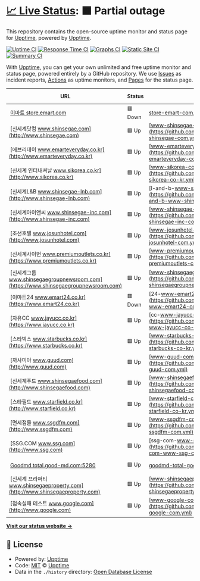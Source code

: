 # [📈 Live Status](https://demo.upptime.js.org): <!--live status--> **🟧 Partial outage**

This repository contains the open-source uptime monitor and status page for [Upptime](https://upptime.js.org), powered by [Upptime](https://github.com/upptime/upptime).

[![Uptime CI](https://github.com/lksjames/monitoring/workflows/Uptime%20CI/badge.svg)](https://github.com/lksjames/monitoring/actions?query=workflow%3A%22Uptime+CI%22)
[![Response Time CI](https://github.com/lksjames/monitoring/workflows/Response%20Time%20CI/badge.svg)](https://github.com/lksjames/monitoring/actions?query=workflow%3A%22Response+Time+CI%22)
[![Graphs CI](https://github.com/lksjames/monitoring/workflows/Graphs%20CI/badge.svg)](https://github.com/lksjames/monitoring/actions?query=workflow%3A%22Graphs+CI%22)
[![Static Site CI](https://github.com/lksjames/monitoring/workflows/Static%20Site%20CI/badge.svg)](https://github.com/lksjames/monitoring/actions?query=workflow%3A%22Static+Site+CI%22)
[![Summary CI](https://github.com/lksjames/monitoring/workflows/Summary%20CI/badge.svg)](https://github.com/lksjames/monitoring/actions?query=workflow%3A%22Summary+CI%22)

With [Upptime](https://upptime.js.org), you can get your own unlimited and free uptime monitor and status page, powered entirely by a GitHub repository. We use [Issues](https://github.com/upptime/upptime/issues) as incident reports, [Actions](https://github.com/lksjames/monitoring/actions) as uptime monitors, and [Pages](https://demo.upptime.js.org) for the status page.

<!--start: status pages-->
<!-- This summary is generated by Upptime (https://github.com/upptime/upptime) -->
<!-- Do not edit this manually, your changes will be overwritten -->
<!-- prettier-ignore -->
| URL | Status | History | Response Time | Uptime |
| --- | ------ | ------- | ------------- | ------ |
| <img alt="" src="https://icons.duckduckgo.com/ip3/store.emart.com.ico" height="13"> [이마트 store.emart.com](https://store.emart.com) | 🟥 Down | [store-emart-com.yml](https://github.com/lksjames/monitoring/commits/HEAD/history/store-emart-com.yml) | <details><summary><img alt="Response time graph" src="./graphs/store-emart-com/response-time-week.png" height="20"> 1625ms</summary><br><a href="https://lksjames.github.io/monitoring/history/store-emart-com"><img alt="Response time 1071" src="https://img.shields.io/endpoint?url=https%3A%2F%2Fraw.githubusercontent.com%2Flksjames%2Fmonitoring%2FHEAD%2Fapi%2Fstore-emart-com%2Fresponse-time.json"></a><br><a href="https://lksjames.github.io/monitoring/history/store-emart-com"><img alt="24-hour response time 840" src="https://img.shields.io/endpoint?url=https%3A%2F%2Fraw.githubusercontent.com%2Flksjames%2Fmonitoring%2FHEAD%2Fapi%2Fstore-emart-com%2Fresponse-time-day.json"></a><br><a href="https://lksjames.github.io/monitoring/history/store-emart-com"><img alt="7-day response time 1625" src="https://img.shields.io/endpoint?url=https%3A%2F%2Fraw.githubusercontent.com%2Flksjames%2Fmonitoring%2FHEAD%2Fapi%2Fstore-emart-com%2Fresponse-time-week.json"></a><br><a href="https://lksjames.github.io/monitoring/history/store-emart-com"><img alt="30-day response time 1047" src="https://img.shields.io/endpoint?url=https%3A%2F%2Fraw.githubusercontent.com%2Flksjames%2Fmonitoring%2FHEAD%2Fapi%2Fstore-emart-com%2Fresponse-time-month.json"></a><br><a href="https://lksjames.github.io/monitoring/history/store-emart-com"><img alt="1-year response time 1071" src="https://img.shields.io/endpoint?url=https%3A%2F%2Fraw.githubusercontent.com%2Flksjames%2Fmonitoring%2FHEAD%2Fapi%2Fstore-emart-com%2Fresponse-time-year.json"></a></details> | <details><summary><a href="https://lksjames.github.io/monitoring/history/store-emart-com">99.65%</a></summary><a href="https://lksjames.github.io/monitoring/history/store-emart-com"><img alt="All-time uptime 99.53%" src="https://img.shields.io/endpoint?url=https%3A%2F%2Fraw.githubusercontent.com%2Flksjames%2Fmonitoring%2FHEAD%2Fapi%2Fstore-emart-com%2Fuptime.json"></a><br><a href="https://lksjames.github.io/monitoring/history/store-emart-com"><img alt="24-hour uptime 98.62%" src="https://img.shields.io/endpoint?url=https%3A%2F%2Fraw.githubusercontent.com%2Flksjames%2Fmonitoring%2FHEAD%2Fapi%2Fstore-emart-com%2Fuptime-day.json"></a><br><a href="https://lksjames.github.io/monitoring/history/store-emart-com"><img alt="7-day uptime 99.65%" src="https://img.shields.io/endpoint?url=https%3A%2F%2Fraw.githubusercontent.com%2Flksjames%2Fmonitoring%2FHEAD%2Fapi%2Fstore-emart-com%2Fuptime-week.json"></a><br><a href="https://lksjames.github.io/monitoring/history/store-emart-com"><img alt="30-day uptime 98.72%" src="https://img.shields.io/endpoint?url=https%3A%2F%2Fraw.githubusercontent.com%2Flksjames%2Fmonitoring%2FHEAD%2Fapi%2Fstore-emart-com%2Fuptime-month.json"></a><br><a href="https://lksjames.github.io/monitoring/history/store-emart-com"><img alt="1-year uptime 99.53%" src="https://img.shields.io/endpoint?url=https%3A%2F%2Fraw.githubusercontent.com%2Flksjames%2Fmonitoring%2FHEAD%2Fapi%2Fstore-emart-com%2Fuptime-year.json"></a></details>
| <img alt="" src="https://icons.duckduckgo.com/ip3/www.shinsegae.com.ico" height="13"> [신세계닷컴 www.shinsegae.com](http://www.shinsegae.com) | 🟩 Up | [www-shinsegae-com.yml](https://github.com/lksjames/monitoring/commits/HEAD/history/www-shinsegae-com.yml) | <details><summary><img alt="Response time graph" src="./graphs/www-shinsegae-com/response-time-week.png" height="20"> 1432ms</summary><br><a href="https://lksjames.github.io/monitoring/history/www-shinsegae-com"><img alt="Response time 1268" src="https://img.shields.io/endpoint?url=https%3A%2F%2Fraw.githubusercontent.com%2Flksjames%2Fmonitoring%2FHEAD%2Fapi%2Fwww-shinsegae-com%2Fresponse-time.json"></a><br><a href="https://lksjames.github.io/monitoring/history/www-shinsegae-com"><img alt="24-hour response time 1760" src="https://img.shields.io/endpoint?url=https%3A%2F%2Fraw.githubusercontent.com%2Flksjames%2Fmonitoring%2FHEAD%2Fapi%2Fwww-shinsegae-com%2Fresponse-time-day.json"></a><br><a href="https://lksjames.github.io/monitoring/history/www-shinsegae-com"><img alt="7-day response time 1432" src="https://img.shields.io/endpoint?url=https%3A%2F%2Fraw.githubusercontent.com%2Flksjames%2Fmonitoring%2FHEAD%2Fapi%2Fwww-shinsegae-com%2Fresponse-time-week.json"></a><br><a href="https://lksjames.github.io/monitoring/history/www-shinsegae-com"><img alt="30-day response time 1303" src="https://img.shields.io/endpoint?url=https%3A%2F%2Fraw.githubusercontent.com%2Flksjames%2Fmonitoring%2FHEAD%2Fapi%2Fwww-shinsegae-com%2Fresponse-time-month.json"></a><br><a href="https://lksjames.github.io/monitoring/history/www-shinsegae-com"><img alt="1-year response time 1268" src="https://img.shields.io/endpoint?url=https%3A%2F%2Fraw.githubusercontent.com%2Flksjames%2Fmonitoring%2FHEAD%2Fapi%2Fwww-shinsegae-com%2Fresponse-time-year.json"></a></details> | <details><summary><a href="https://lksjames.github.io/monitoring/history/www-shinsegae-com">100.00%</a></summary><a href="https://lksjames.github.io/monitoring/history/www-shinsegae-com"><img alt="All-time uptime 99.99%" src="https://img.shields.io/endpoint?url=https%3A%2F%2Fraw.githubusercontent.com%2Flksjames%2Fmonitoring%2FHEAD%2Fapi%2Fwww-shinsegae-com%2Fuptime.json"></a><br><a href="https://lksjames.github.io/monitoring/history/www-shinsegae-com"><img alt="24-hour uptime 100.00%" src="https://img.shields.io/endpoint?url=https%3A%2F%2Fraw.githubusercontent.com%2Flksjames%2Fmonitoring%2FHEAD%2Fapi%2Fwww-shinsegae-com%2Fuptime-day.json"></a><br><a href="https://lksjames.github.io/monitoring/history/www-shinsegae-com"><img alt="7-day uptime 100.00%" src="https://img.shields.io/endpoint?url=https%3A%2F%2Fraw.githubusercontent.com%2Flksjames%2Fmonitoring%2FHEAD%2Fapi%2Fwww-shinsegae-com%2Fuptime-week.json"></a><br><a href="https://lksjames.github.io/monitoring/history/www-shinsegae-com"><img alt="30-day uptime 99.94%" src="https://img.shields.io/endpoint?url=https%3A%2F%2Fraw.githubusercontent.com%2Flksjames%2Fmonitoring%2FHEAD%2Fapi%2Fwww-shinsegae-com%2Fuptime-month.json"></a><br><a href="https://lksjames.github.io/monitoring/history/www-shinsegae-com"><img alt="1-year uptime 99.99%" src="https://img.shields.io/endpoint?url=https%3A%2F%2Fraw.githubusercontent.com%2Flksjames%2Fmonitoring%2FHEAD%2Fapi%2Fwww-shinsegae-com%2Fuptime-year.json"></a></details>
| <img alt="" src="https://icons.duckduckgo.com/ip3/www.emarteveryday.co.kr.ico" height="13"> [에브리데이 www.emarteveryday.co.kr](http://www.emarteveryday.co.kr) | 🟩 Up | [www-emarteveryday-co-kr.yml](https://github.com/lksjames/monitoring/commits/HEAD/history/www-emarteveryday-co-kr.yml) | <details><summary><img alt="Response time graph" src="./graphs/www-emarteveryday-co-kr/response-time-week.png" height="20"> 1347ms</summary><br><a href="https://lksjames.github.io/monitoring/history/www-emarteveryday-co-kr"><img alt="Response time 1421" src="https://img.shields.io/endpoint?url=https%3A%2F%2Fraw.githubusercontent.com%2Flksjames%2Fmonitoring%2FHEAD%2Fapi%2Fwww-emarteveryday-co-kr%2Fresponse-time.json"></a><br><a href="https://lksjames.github.io/monitoring/history/www-emarteveryday-co-kr"><img alt="24-hour response time 1508" src="https://img.shields.io/endpoint?url=https%3A%2F%2Fraw.githubusercontent.com%2Flksjames%2Fmonitoring%2FHEAD%2Fapi%2Fwww-emarteveryday-co-kr%2Fresponse-time-day.json"></a><br><a href="https://lksjames.github.io/monitoring/history/www-emarteveryday-co-kr"><img alt="7-day response time 1347" src="https://img.shields.io/endpoint?url=https%3A%2F%2Fraw.githubusercontent.com%2Flksjames%2Fmonitoring%2FHEAD%2Fapi%2Fwww-emarteveryday-co-kr%2Fresponse-time-week.json"></a><br><a href="https://lksjames.github.io/monitoring/history/www-emarteveryday-co-kr"><img alt="30-day response time 1274" src="https://img.shields.io/endpoint?url=https%3A%2F%2Fraw.githubusercontent.com%2Flksjames%2Fmonitoring%2FHEAD%2Fapi%2Fwww-emarteveryday-co-kr%2Fresponse-time-month.json"></a><br><a href="https://lksjames.github.io/monitoring/history/www-emarteveryday-co-kr"><img alt="1-year response time 1421" src="https://img.shields.io/endpoint?url=https%3A%2F%2Fraw.githubusercontent.com%2Flksjames%2Fmonitoring%2FHEAD%2Fapi%2Fwww-emarteveryday-co-kr%2Fresponse-time-year.json"></a></details> | <details><summary><a href="https://lksjames.github.io/monitoring/history/www-emarteveryday-co-kr">100.00%</a></summary><a href="https://lksjames.github.io/monitoring/history/www-emarteveryday-co-kr"><img alt="All-time uptime 99.99%" src="https://img.shields.io/endpoint?url=https%3A%2F%2Fraw.githubusercontent.com%2Flksjames%2Fmonitoring%2FHEAD%2Fapi%2Fwww-emarteveryday-co-kr%2Fuptime.json"></a><br><a href="https://lksjames.github.io/monitoring/history/www-emarteveryday-co-kr"><img alt="24-hour uptime 100.00%" src="https://img.shields.io/endpoint?url=https%3A%2F%2Fraw.githubusercontent.com%2Flksjames%2Fmonitoring%2FHEAD%2Fapi%2Fwww-emarteveryday-co-kr%2Fuptime-day.json"></a><br><a href="https://lksjames.github.io/monitoring/history/www-emarteveryday-co-kr"><img alt="7-day uptime 100.00%" src="https://img.shields.io/endpoint?url=https%3A%2F%2Fraw.githubusercontent.com%2Flksjames%2Fmonitoring%2FHEAD%2Fapi%2Fwww-emarteveryday-co-kr%2Fuptime-week.json"></a><br><a href="https://lksjames.github.io/monitoring/history/www-emarteveryday-co-kr"><img alt="30-day uptime 99.94%" src="https://img.shields.io/endpoint?url=https%3A%2F%2Fraw.githubusercontent.com%2Flksjames%2Fmonitoring%2FHEAD%2Fapi%2Fwww-emarteveryday-co-kr%2Fuptime-month.json"></a><br><a href="https://lksjames.github.io/monitoring/history/www-emarteveryday-co-kr"><img alt="1-year uptime 99.99%" src="https://img.shields.io/endpoint?url=https%3A%2F%2Fraw.githubusercontent.com%2Flksjames%2Fmonitoring%2FHEAD%2Fapi%2Fwww-emarteveryday-co-kr%2Fuptime-year.json"></a></details>
| <img alt="" src="https://icons.duckduckgo.com/ip3/www.sikorea.co.kr.ico" height="13"> [신세계 인터내셔날 www.sikorea.co.kr](http://www.sikorea.co.kr) | 🟩 Up | [www-sikorea-co-kr.yml](https://github.com/lksjames/monitoring/commits/HEAD/history/www-sikorea-co-kr.yml) | <details><summary><img alt="Response time graph" src="./graphs/www-sikorea-co-kr/response-time-week.png" height="20"> 1267ms</summary><br><a href="https://lksjames.github.io/monitoring/history/www-sikorea-co-kr"><img alt="Response time 1175" src="https://img.shields.io/endpoint?url=https%3A%2F%2Fraw.githubusercontent.com%2Flksjames%2Fmonitoring%2FHEAD%2Fapi%2Fwww-sikorea-co-kr%2Fresponse-time.json"></a><br><a href="https://lksjames.github.io/monitoring/history/www-sikorea-co-kr"><img alt="24-hour response time 1437" src="https://img.shields.io/endpoint?url=https%3A%2F%2Fraw.githubusercontent.com%2Flksjames%2Fmonitoring%2FHEAD%2Fapi%2Fwww-sikorea-co-kr%2Fresponse-time-day.json"></a><br><a href="https://lksjames.github.io/monitoring/history/www-sikorea-co-kr"><img alt="7-day response time 1267" src="https://img.shields.io/endpoint?url=https%3A%2F%2Fraw.githubusercontent.com%2Flksjames%2Fmonitoring%2FHEAD%2Fapi%2Fwww-sikorea-co-kr%2Fresponse-time-week.json"></a><br><a href="https://lksjames.github.io/monitoring/history/www-sikorea-co-kr"><img alt="30-day response time 1201" src="https://img.shields.io/endpoint?url=https%3A%2F%2Fraw.githubusercontent.com%2Flksjames%2Fmonitoring%2FHEAD%2Fapi%2Fwww-sikorea-co-kr%2Fresponse-time-month.json"></a><br><a href="https://lksjames.github.io/monitoring/history/www-sikorea-co-kr"><img alt="1-year response time 1175" src="https://img.shields.io/endpoint?url=https%3A%2F%2Fraw.githubusercontent.com%2Flksjames%2Fmonitoring%2FHEAD%2Fapi%2Fwww-sikorea-co-kr%2Fresponse-time-year.json"></a></details> | <details><summary><a href="https://lksjames.github.io/monitoring/history/www-sikorea-co-kr">100.00%</a></summary><a href="https://lksjames.github.io/monitoring/history/www-sikorea-co-kr"><img alt="All-time uptime 100.00%" src="https://img.shields.io/endpoint?url=https%3A%2F%2Fraw.githubusercontent.com%2Flksjames%2Fmonitoring%2FHEAD%2Fapi%2Fwww-sikorea-co-kr%2Fuptime.json"></a><br><a href="https://lksjames.github.io/monitoring/history/www-sikorea-co-kr"><img alt="24-hour uptime 100.00%" src="https://img.shields.io/endpoint?url=https%3A%2F%2Fraw.githubusercontent.com%2Flksjames%2Fmonitoring%2FHEAD%2Fapi%2Fwww-sikorea-co-kr%2Fuptime-day.json"></a><br><a href="https://lksjames.github.io/monitoring/history/www-sikorea-co-kr"><img alt="7-day uptime 100.00%" src="https://img.shields.io/endpoint?url=https%3A%2F%2Fraw.githubusercontent.com%2Flksjames%2Fmonitoring%2FHEAD%2Fapi%2Fwww-sikorea-co-kr%2Fuptime-week.json"></a><br><a href="https://lksjames.github.io/monitoring/history/www-sikorea-co-kr"><img alt="30-day uptime 99.94%" src="https://img.shields.io/endpoint?url=https%3A%2F%2Fraw.githubusercontent.com%2Flksjames%2Fmonitoring%2FHEAD%2Fapi%2Fwww-sikorea-co-kr%2Fuptime-month.json"></a><br><a href="https://lksjames.github.io/monitoring/history/www-sikorea-co-kr"><img alt="1-year uptime 100.00%" src="https://img.shields.io/endpoint?url=https%3A%2F%2Fraw.githubusercontent.com%2Flksjames%2Fmonitoring%2FHEAD%2Fapi%2Fwww-sikorea-co-kr%2Fuptime-year.json"></a></details>
| <img alt="" src="https://icons.duckduckgo.com/ip3/www.shinsegae-lnb.com.ico" height="13"> [신세계L&B www.shinsegae-lnb.com](http://www.shinsegae-lnb.com) | 🟩 Up | [l-and-b-www-shinsegae-lnb-com.yml](https://github.com/lksjames/monitoring/commits/HEAD/history/l-and-b-www-shinsegae-lnb-com.yml) | <details><summary><img alt="Response time graph" src="./graphs/l-and-b-www-shinsegae-lnb-com/response-time-week.png" height="20"> 1360ms</summary><br><a href="https://lksjames.github.io/monitoring/history/l-and-b-www-shinsegae-lnb-com"><img alt="Response time 1357" src="https://img.shields.io/endpoint?url=https%3A%2F%2Fraw.githubusercontent.com%2Flksjames%2Fmonitoring%2FHEAD%2Fapi%2Fl-and-b-www-shinsegae-lnb-com%2Fresponse-time.json"></a><br><a href="https://lksjames.github.io/monitoring/history/l-and-b-www-shinsegae-lnb-com"><img alt="24-hour response time 1384" src="https://img.shields.io/endpoint?url=https%3A%2F%2Fraw.githubusercontent.com%2Flksjames%2Fmonitoring%2FHEAD%2Fapi%2Fl-and-b-www-shinsegae-lnb-com%2Fresponse-time-day.json"></a><br><a href="https://lksjames.github.io/monitoring/history/l-and-b-www-shinsegae-lnb-com"><img alt="7-day response time 1360" src="https://img.shields.io/endpoint?url=https%3A%2F%2Fraw.githubusercontent.com%2Flksjames%2Fmonitoring%2FHEAD%2Fapi%2Fl-and-b-www-shinsegae-lnb-com%2Fresponse-time-week.json"></a><br><a href="https://lksjames.github.io/monitoring/history/l-and-b-www-shinsegae-lnb-com"><img alt="30-day response time 1390" src="https://img.shields.io/endpoint?url=https%3A%2F%2Fraw.githubusercontent.com%2Flksjames%2Fmonitoring%2FHEAD%2Fapi%2Fl-and-b-www-shinsegae-lnb-com%2Fresponse-time-month.json"></a><br><a href="https://lksjames.github.io/monitoring/history/l-and-b-www-shinsegae-lnb-com"><img alt="1-year response time 1357" src="https://img.shields.io/endpoint?url=https%3A%2F%2Fraw.githubusercontent.com%2Flksjames%2Fmonitoring%2FHEAD%2Fapi%2Fl-and-b-www-shinsegae-lnb-com%2Fresponse-time-year.json"></a></details> | <details><summary><a href="https://lksjames.github.io/monitoring/history/l-and-b-www-shinsegae-lnb-com">100.00%</a></summary><a href="https://lksjames.github.io/monitoring/history/l-and-b-www-shinsegae-lnb-com"><img alt="All-time uptime 99.83%" src="https://img.shields.io/endpoint?url=https%3A%2F%2Fraw.githubusercontent.com%2Flksjames%2Fmonitoring%2FHEAD%2Fapi%2Fl-and-b-www-shinsegae-lnb-com%2Fuptime.json"></a><br><a href="https://lksjames.github.io/monitoring/history/l-and-b-www-shinsegae-lnb-com"><img alt="24-hour uptime 100.00%" src="https://img.shields.io/endpoint?url=https%3A%2F%2Fraw.githubusercontent.com%2Flksjames%2Fmonitoring%2FHEAD%2Fapi%2Fl-and-b-www-shinsegae-lnb-com%2Fuptime-day.json"></a><br><a href="https://lksjames.github.io/monitoring/history/l-and-b-www-shinsegae-lnb-com"><img alt="7-day uptime 100.00%" src="https://img.shields.io/endpoint?url=https%3A%2F%2Fraw.githubusercontent.com%2Flksjames%2Fmonitoring%2FHEAD%2Fapi%2Fl-and-b-www-shinsegae-lnb-com%2Fuptime-week.json"></a><br><a href="https://lksjames.github.io/monitoring/history/l-and-b-www-shinsegae-lnb-com"><img alt="30-day uptime 99.84%" src="https://img.shields.io/endpoint?url=https%3A%2F%2Fraw.githubusercontent.com%2Flksjames%2Fmonitoring%2FHEAD%2Fapi%2Fl-and-b-www-shinsegae-lnb-com%2Fuptime-month.json"></a><br><a href="https://lksjames.github.io/monitoring/history/l-and-b-www-shinsegae-lnb-com"><img alt="1-year uptime 99.83%" src="https://img.shields.io/endpoint?url=https%3A%2F%2Fraw.githubusercontent.com%2Flksjames%2Fmonitoring%2FHEAD%2Fapi%2Fl-and-b-www-shinsegae-lnb-com%2Fuptime-year.json"></a></details>
| <img alt="" src="https://icons.duckduckgo.com/ip3/www.shinsegae-inc.com.ico" height="13"> [신세계아이앤씨 www.shinsegae-inc.com](http://www.shinsegae-inc.com) | 🟩 Up | [www-shinsegae-inc-com.yml](https://github.com/lksjames/monitoring/commits/HEAD/history/www-shinsegae-inc-com.yml) | <details><summary><img alt="Response time graph" src="./graphs/www-shinsegae-inc-com/response-time-week.png" height="20"> 1568ms</summary><br><a href="https://lksjames.github.io/monitoring/history/www-shinsegae-inc-com"><img alt="Response time 2175" src="https://img.shields.io/endpoint?url=https%3A%2F%2Fraw.githubusercontent.com%2Flksjames%2Fmonitoring%2FHEAD%2Fapi%2Fwww-shinsegae-inc-com%2Fresponse-time.json"></a><br><a href="https://lksjames.github.io/monitoring/history/www-shinsegae-inc-com"><img alt="24-hour response time 1568" src="https://img.shields.io/endpoint?url=https%3A%2F%2Fraw.githubusercontent.com%2Flksjames%2Fmonitoring%2FHEAD%2Fapi%2Fwww-shinsegae-inc-com%2Fresponse-time-day.json"></a><br><a href="https://lksjames.github.io/monitoring/history/www-shinsegae-inc-com"><img alt="7-day response time 1568" src="https://img.shields.io/endpoint?url=https%3A%2F%2Fraw.githubusercontent.com%2Flksjames%2Fmonitoring%2FHEAD%2Fapi%2Fwww-shinsegae-inc-com%2Fresponse-time-week.json"></a><br><a href="https://lksjames.github.io/monitoring/history/www-shinsegae-inc-com"><img alt="30-day response time 1448" src="https://img.shields.io/endpoint?url=https%3A%2F%2Fraw.githubusercontent.com%2Flksjames%2Fmonitoring%2FHEAD%2Fapi%2Fwww-shinsegae-inc-com%2Fresponse-time-month.json"></a><br><a href="https://lksjames.github.io/monitoring/history/www-shinsegae-inc-com"><img alt="1-year response time 2175" src="https://img.shields.io/endpoint?url=https%3A%2F%2Fraw.githubusercontent.com%2Flksjames%2Fmonitoring%2FHEAD%2Fapi%2Fwww-shinsegae-inc-com%2Fresponse-time-year.json"></a></details> | <details><summary><a href="https://lksjames.github.io/monitoring/history/www-shinsegae-inc-com">100.00%</a></summary><a href="https://lksjames.github.io/monitoring/history/www-shinsegae-inc-com"><img alt="All-time uptime 99.97%" src="https://img.shields.io/endpoint?url=https%3A%2F%2Fraw.githubusercontent.com%2Flksjames%2Fmonitoring%2FHEAD%2Fapi%2Fwww-shinsegae-inc-com%2Fuptime.json"></a><br><a href="https://lksjames.github.io/monitoring/history/www-shinsegae-inc-com"><img alt="24-hour uptime 100.00%" src="https://img.shields.io/endpoint?url=https%3A%2F%2Fraw.githubusercontent.com%2Flksjames%2Fmonitoring%2FHEAD%2Fapi%2Fwww-shinsegae-inc-com%2Fuptime-day.json"></a><br><a href="https://lksjames.github.io/monitoring/history/www-shinsegae-inc-com"><img alt="7-day uptime 100.00%" src="https://img.shields.io/endpoint?url=https%3A%2F%2Fraw.githubusercontent.com%2Flksjames%2Fmonitoring%2FHEAD%2Fapi%2Fwww-shinsegae-inc-com%2Fuptime-week.json"></a><br><a href="https://lksjames.github.io/monitoring/history/www-shinsegae-inc-com"><img alt="30-day uptime 99.95%" src="https://img.shields.io/endpoint?url=https%3A%2F%2Fraw.githubusercontent.com%2Flksjames%2Fmonitoring%2FHEAD%2Fapi%2Fwww-shinsegae-inc-com%2Fuptime-month.json"></a><br><a href="https://lksjames.github.io/monitoring/history/www-shinsegae-inc-com"><img alt="1-year uptime 99.97%" src="https://img.shields.io/endpoint?url=https%3A%2F%2Fraw.githubusercontent.com%2Flksjames%2Fmonitoring%2FHEAD%2Fapi%2Fwww-shinsegae-inc-com%2Fuptime-year.json"></a></details>
| <img alt="" src="https://icons.duckduckgo.com/ip3/www.josunhotel.com.ico" height="13"> [조선호텔 www.josunhotel.com](http://www.josunhotel.com) | 🟩 Up | [www-josunhotel-com.yml](https://github.com/lksjames/monitoring/commits/HEAD/history/www-josunhotel-com.yml) | <details><summary><img alt="Response time graph" src="./graphs/www-josunhotel-com/response-time-week.png" height="20"> 3502ms</summary><br><a href="https://lksjames.github.io/monitoring/history/www-josunhotel-com"><img alt="Response time 3604" src="https://img.shields.io/endpoint?url=https%3A%2F%2Fraw.githubusercontent.com%2Flksjames%2Fmonitoring%2FHEAD%2Fapi%2Fwww-josunhotel-com%2Fresponse-time.json"></a><br><a href="https://lksjames.github.io/monitoring/history/www-josunhotel-com"><img alt="24-hour response time 4096" src="https://img.shields.io/endpoint?url=https%3A%2F%2Fraw.githubusercontent.com%2Flksjames%2Fmonitoring%2FHEAD%2Fapi%2Fwww-josunhotel-com%2Fresponse-time-day.json"></a><br><a href="https://lksjames.github.io/monitoring/history/www-josunhotel-com"><img alt="7-day response time 3502" src="https://img.shields.io/endpoint?url=https%3A%2F%2Fraw.githubusercontent.com%2Flksjames%2Fmonitoring%2FHEAD%2Fapi%2Fwww-josunhotel-com%2Fresponse-time-week.json"></a><br><a href="https://lksjames.github.io/monitoring/history/www-josunhotel-com"><img alt="30-day response time 3414" src="https://img.shields.io/endpoint?url=https%3A%2F%2Fraw.githubusercontent.com%2Flksjames%2Fmonitoring%2FHEAD%2Fapi%2Fwww-josunhotel-com%2Fresponse-time-month.json"></a><br><a href="https://lksjames.github.io/monitoring/history/www-josunhotel-com"><img alt="1-year response time 3604" src="https://img.shields.io/endpoint?url=https%3A%2F%2Fraw.githubusercontent.com%2Flksjames%2Fmonitoring%2FHEAD%2Fapi%2Fwww-josunhotel-com%2Fresponse-time-year.json"></a></details> | <details><summary><a href="https://lksjames.github.io/monitoring/history/www-josunhotel-com">100.00%</a></summary><a href="https://lksjames.github.io/monitoring/history/www-josunhotel-com"><img alt="All-time uptime 98.76%" src="https://img.shields.io/endpoint?url=https%3A%2F%2Fraw.githubusercontent.com%2Flksjames%2Fmonitoring%2FHEAD%2Fapi%2Fwww-josunhotel-com%2Fuptime.json"></a><br><a href="https://lksjames.github.io/monitoring/history/www-josunhotel-com"><img alt="24-hour uptime 100.00%" src="https://img.shields.io/endpoint?url=https%3A%2F%2Fraw.githubusercontent.com%2Flksjames%2Fmonitoring%2FHEAD%2Fapi%2Fwww-josunhotel-com%2Fuptime-day.json"></a><br><a href="https://lksjames.github.io/monitoring/history/www-josunhotel-com"><img alt="7-day uptime 100.00%" src="https://img.shields.io/endpoint?url=https%3A%2F%2Fraw.githubusercontent.com%2Flksjames%2Fmonitoring%2FHEAD%2Fapi%2Fwww-josunhotel-com%2Fuptime-week.json"></a><br><a href="https://lksjames.github.io/monitoring/history/www-josunhotel-com"><img alt="30-day uptime 99.76%" src="https://img.shields.io/endpoint?url=https%3A%2F%2Fraw.githubusercontent.com%2Flksjames%2Fmonitoring%2FHEAD%2Fapi%2Fwww-josunhotel-com%2Fuptime-month.json"></a><br><a href="https://lksjames.github.io/monitoring/history/www-josunhotel-com"><img alt="1-year uptime 98.76%" src="https://img.shields.io/endpoint?url=https%3A%2F%2Fraw.githubusercontent.com%2Flksjames%2Fmonitoring%2FHEAD%2Fapi%2Fwww-josunhotel-com%2Fuptime-year.json"></a></details>
| <img alt="" src="https://icons.duckduckgo.com/ip3/www.premiumoutlets.co.kr.ico" height="13"> [신세계사이먼 www.premiumoutlets.co.kr](https://www.premiumoutlets.co.kr) | 🟩 Up | [www-premiumoutlets-co-kr.yml](https://github.com/lksjames/monitoring/commits/HEAD/history/www-premiumoutlets-co-kr.yml) | <details><summary><img alt="Response time graph" src="./graphs/www-premiumoutlets-co-kr/response-time-week.png" height="20"> 1233ms</summary><br><a href="https://lksjames.github.io/monitoring/history/www-premiumoutlets-co-kr"><img alt="Response time 1250" src="https://img.shields.io/endpoint?url=https%3A%2F%2Fraw.githubusercontent.com%2Flksjames%2Fmonitoring%2FHEAD%2Fapi%2Fwww-premiumoutlets-co-kr%2Fresponse-time.json"></a><br><a href="https://lksjames.github.io/monitoring/history/www-premiumoutlets-co-kr"><img alt="24-hour response time 1329" src="https://img.shields.io/endpoint?url=https%3A%2F%2Fraw.githubusercontent.com%2Flksjames%2Fmonitoring%2FHEAD%2Fapi%2Fwww-premiumoutlets-co-kr%2Fresponse-time-day.json"></a><br><a href="https://lksjames.github.io/monitoring/history/www-premiumoutlets-co-kr"><img alt="7-day response time 1233" src="https://img.shields.io/endpoint?url=https%3A%2F%2Fraw.githubusercontent.com%2Flksjames%2Fmonitoring%2FHEAD%2Fapi%2Fwww-premiumoutlets-co-kr%2Fresponse-time-week.json"></a><br><a href="https://lksjames.github.io/monitoring/history/www-premiumoutlets-co-kr"><img alt="30-day response time 1131" src="https://img.shields.io/endpoint?url=https%3A%2F%2Fraw.githubusercontent.com%2Flksjames%2Fmonitoring%2FHEAD%2Fapi%2Fwww-premiumoutlets-co-kr%2Fresponse-time-month.json"></a><br><a href="https://lksjames.github.io/monitoring/history/www-premiumoutlets-co-kr"><img alt="1-year response time 1250" src="https://img.shields.io/endpoint?url=https%3A%2F%2Fraw.githubusercontent.com%2Flksjames%2Fmonitoring%2FHEAD%2Fapi%2Fwww-premiumoutlets-co-kr%2Fresponse-time-year.json"></a></details> | <details><summary><a href="https://lksjames.github.io/monitoring/history/www-premiumoutlets-co-kr">100.00%</a></summary><a href="https://lksjames.github.io/monitoring/history/www-premiumoutlets-co-kr"><img alt="All-time uptime 99.93%" src="https://img.shields.io/endpoint?url=https%3A%2F%2Fraw.githubusercontent.com%2Flksjames%2Fmonitoring%2FHEAD%2Fapi%2Fwww-premiumoutlets-co-kr%2Fuptime.json"></a><br><a href="https://lksjames.github.io/monitoring/history/www-premiumoutlets-co-kr"><img alt="24-hour uptime 100.00%" src="https://img.shields.io/endpoint?url=https%3A%2F%2Fraw.githubusercontent.com%2Flksjames%2Fmonitoring%2FHEAD%2Fapi%2Fwww-premiumoutlets-co-kr%2Fuptime-day.json"></a><br><a href="https://lksjames.github.io/monitoring/history/www-premiumoutlets-co-kr"><img alt="7-day uptime 100.00%" src="https://img.shields.io/endpoint?url=https%3A%2F%2Fraw.githubusercontent.com%2Flksjames%2Fmonitoring%2FHEAD%2Fapi%2Fwww-premiumoutlets-co-kr%2Fuptime-week.json"></a><br><a href="https://lksjames.github.io/monitoring/history/www-premiumoutlets-co-kr"><img alt="30-day uptime 99.82%" src="https://img.shields.io/endpoint?url=https%3A%2F%2Fraw.githubusercontent.com%2Flksjames%2Fmonitoring%2FHEAD%2Fapi%2Fwww-premiumoutlets-co-kr%2Fuptime-month.json"></a><br><a href="https://lksjames.github.io/monitoring/history/www-premiumoutlets-co-kr"><img alt="1-year uptime 99.93%" src="https://img.shields.io/endpoint?url=https%3A%2F%2Fraw.githubusercontent.com%2Flksjames%2Fmonitoring%2FHEAD%2Fapi%2Fwww-premiumoutlets-co-kr%2Fuptime-year.json"></a></details>
| <img alt="" src="https://icons.duckduckgo.com/ip3/www.shinsegaegroupnewsroom.com.ico" height="13"> [신세계그룹 www.shinsegaegroupnewsroom.com](https://www.shinsegaegroupnewsroom.com) | 🟩 Up | [www-shinsegaegroupnewsroom-com.yml](https://github.com/lksjames/monitoring/commits/HEAD/history/www-shinsegaegroupnewsroom-com.yml) | <details><summary><img alt="Response time graph" src="./graphs/www-shinsegaegroupnewsroom-com/response-time-week.png" height="20"> 1386ms</summary><br><a href="https://lksjames.github.io/monitoring/history/www-shinsegaegroupnewsroom-com"><img alt="Response time 1310" src="https://img.shields.io/endpoint?url=https%3A%2F%2Fraw.githubusercontent.com%2Flksjames%2Fmonitoring%2FHEAD%2Fapi%2Fwww-shinsegaegroupnewsroom-com%2Fresponse-time.json"></a><br><a href="https://lksjames.github.io/monitoring/history/www-shinsegaegroupnewsroom-com"><img alt="24-hour response time 1617" src="https://img.shields.io/endpoint?url=https%3A%2F%2Fraw.githubusercontent.com%2Flksjames%2Fmonitoring%2FHEAD%2Fapi%2Fwww-shinsegaegroupnewsroom-com%2Fresponse-time-day.json"></a><br><a href="https://lksjames.github.io/monitoring/history/www-shinsegaegroupnewsroom-com"><img alt="7-day response time 1386" src="https://img.shields.io/endpoint?url=https%3A%2F%2Fraw.githubusercontent.com%2Flksjames%2Fmonitoring%2FHEAD%2Fapi%2Fwww-shinsegaegroupnewsroom-com%2Fresponse-time-week.json"></a><br><a href="https://lksjames.github.io/monitoring/history/www-shinsegaegroupnewsroom-com"><img alt="30-day response time 1283" src="https://img.shields.io/endpoint?url=https%3A%2F%2Fraw.githubusercontent.com%2Flksjames%2Fmonitoring%2FHEAD%2Fapi%2Fwww-shinsegaegroupnewsroom-com%2Fresponse-time-month.json"></a><br><a href="https://lksjames.github.io/monitoring/history/www-shinsegaegroupnewsroom-com"><img alt="1-year response time 1310" src="https://img.shields.io/endpoint?url=https%3A%2F%2Fraw.githubusercontent.com%2Flksjames%2Fmonitoring%2FHEAD%2Fapi%2Fwww-shinsegaegroupnewsroom-com%2Fresponse-time-year.json"></a></details> | <details><summary><a href="https://lksjames.github.io/monitoring/history/www-shinsegaegroupnewsroom-com">100.00%</a></summary><a href="https://lksjames.github.io/monitoring/history/www-shinsegaegroupnewsroom-com"><img alt="All-time uptime 99.91%" src="https://img.shields.io/endpoint?url=https%3A%2F%2Fraw.githubusercontent.com%2Flksjames%2Fmonitoring%2FHEAD%2Fapi%2Fwww-shinsegaegroupnewsroom-com%2Fuptime.json"></a><br><a href="https://lksjames.github.io/monitoring/history/www-shinsegaegroupnewsroom-com"><img alt="24-hour uptime 100.00%" src="https://img.shields.io/endpoint?url=https%3A%2F%2Fraw.githubusercontent.com%2Flksjames%2Fmonitoring%2FHEAD%2Fapi%2Fwww-shinsegaegroupnewsroom-com%2Fuptime-day.json"></a><br><a href="https://lksjames.github.io/monitoring/history/www-shinsegaegroupnewsroom-com"><img alt="7-day uptime 100.00%" src="https://img.shields.io/endpoint?url=https%3A%2F%2Fraw.githubusercontent.com%2Flksjames%2Fmonitoring%2FHEAD%2Fapi%2Fwww-shinsegaegroupnewsroom-com%2Fuptime-week.json"></a><br><a href="https://lksjames.github.io/monitoring/history/www-shinsegaegroupnewsroom-com"><img alt="30-day uptime 99.95%" src="https://img.shields.io/endpoint?url=https%3A%2F%2Fraw.githubusercontent.com%2Flksjames%2Fmonitoring%2FHEAD%2Fapi%2Fwww-shinsegaegroupnewsroom-com%2Fuptime-month.json"></a><br><a href="https://lksjames.github.io/monitoring/history/www-shinsegaegroupnewsroom-com"><img alt="1-year uptime 99.91%" src="https://img.shields.io/endpoint?url=https%3A%2F%2Fraw.githubusercontent.com%2Flksjames%2Fmonitoring%2FHEAD%2Fapi%2Fwww-shinsegaegroupnewsroom-com%2Fuptime-year.json"></a></details>
| <img alt="" src="https://icons.duckduckgo.com/ip3/www.emart24.co.kr.ico" height="13"> [이마트24 www.emart24.co.kr](https://www.emart24.co.kr) | 🟥 Down | [24-www-emart24-co-kr.yml](https://github.com/lksjames/monitoring/commits/HEAD/history/24-www-emart24-co-kr.yml) | <details><summary><img alt="Response time graph" src="./graphs/24-www-emart24-co-kr/response-time-week.png" height="20"> 0ms</summary><br><a href="https://lksjames.github.io/monitoring/history/24-www-emart24-co-kr"><img alt="Response time 1756" src="https://img.shields.io/endpoint?url=https%3A%2F%2Fraw.githubusercontent.com%2Flksjames%2Fmonitoring%2FHEAD%2Fapi%2F24-www-emart24-co-kr%2Fresponse-time.json"></a><br><a href="https://lksjames.github.io/monitoring/history/24-www-emart24-co-kr"><img alt="24-hour response time 0" src="https://img.shields.io/endpoint?url=https%3A%2F%2Fraw.githubusercontent.com%2Flksjames%2Fmonitoring%2FHEAD%2Fapi%2F24-www-emart24-co-kr%2Fresponse-time-day.json"></a><br><a href="https://lksjames.github.io/monitoring/history/24-www-emart24-co-kr"><img alt="7-day response time 0" src="https://img.shields.io/endpoint?url=https%3A%2F%2Fraw.githubusercontent.com%2Flksjames%2Fmonitoring%2FHEAD%2Fapi%2F24-www-emart24-co-kr%2Fresponse-time-week.json"></a><br><a href="https://lksjames.github.io/monitoring/history/24-www-emart24-co-kr"><img alt="30-day response time 1672" src="https://img.shields.io/endpoint?url=https%3A%2F%2Fraw.githubusercontent.com%2Flksjames%2Fmonitoring%2FHEAD%2Fapi%2F24-www-emart24-co-kr%2Fresponse-time-month.json"></a><br><a href="https://lksjames.github.io/monitoring/history/24-www-emart24-co-kr"><img alt="1-year response time 1756" src="https://img.shields.io/endpoint?url=https%3A%2F%2Fraw.githubusercontent.com%2Flksjames%2Fmonitoring%2FHEAD%2Fapi%2F24-www-emart24-co-kr%2Fresponse-time-year.json"></a></details> | <details><summary><a href="https://lksjames.github.io/monitoring/history/24-www-emart24-co-kr">0.00%</a></summary><a href="https://lksjames.github.io/monitoring/history/24-www-emart24-co-kr"><img alt="All-time uptime 51.86%" src="https://img.shields.io/endpoint?url=https%3A%2F%2Fraw.githubusercontent.com%2Flksjames%2Fmonitoring%2FHEAD%2Fapi%2F24-www-emart24-co-kr%2Fuptime.json"></a><br><a href="https://lksjames.github.io/monitoring/history/24-www-emart24-co-kr"><img alt="24-hour uptime 0.00%" src="https://img.shields.io/endpoint?url=https%3A%2F%2Fraw.githubusercontent.com%2Flksjames%2Fmonitoring%2FHEAD%2Fapi%2F24-www-emart24-co-kr%2Fuptime-day.json"></a><br><a href="https://lksjames.github.io/monitoring/history/24-www-emart24-co-kr"><img alt="7-day uptime 0.00%" src="https://img.shields.io/endpoint?url=https%3A%2F%2Fraw.githubusercontent.com%2Flksjames%2Fmonitoring%2FHEAD%2Fapi%2F24-www-emart24-co-kr%2Fuptime-week.json"></a><br><a href="https://lksjames.github.io/monitoring/history/24-www-emart24-co-kr"><img alt="30-day uptime 35.06%" src="https://img.shields.io/endpoint?url=https%3A%2F%2Fraw.githubusercontent.com%2Flksjames%2Fmonitoring%2FHEAD%2Fapi%2F24-www-emart24-co-kr%2Fuptime-month.json"></a><br><a href="https://lksjames.github.io/monitoring/history/24-www-emart24-co-kr"><img alt="1-year uptime 51.86%" src="https://img.shields.io/endpoint?url=https%3A%2F%2Fraw.githubusercontent.com%2Flksjames%2Fmonitoring%2FHEAD%2Fapi%2F24-www-emart24-co-kr%2Fuptime-year.json"></a></details>
| <img alt="" src="https://icons.duckduckgo.com/ip3/www.jayucc.co.kr.ico" height="13"> [자유CC www.jayucc.co.kr](https://www.jayucc.co.kr) | 🟩 Up | [cc-www-jayucc-co-kr.yml](https://github.com/lksjames/monitoring/commits/HEAD/history/cc-www-jayucc-co-kr.yml) | <details><summary><img alt="Response time graph" src="./graphs/cc-www-jayucc-co-kr/response-time-week.png" height="20"> 2925ms</summary><br><a href="https://lksjames.github.io/monitoring/history/cc-www-jayucc-co-kr"><img alt="Response time 2958" src="https://img.shields.io/endpoint?url=https%3A%2F%2Fraw.githubusercontent.com%2Flksjames%2Fmonitoring%2FHEAD%2Fapi%2Fcc-www-jayucc-co-kr%2Fresponse-time.json"></a><br><a href="https://lksjames.github.io/monitoring/history/cc-www-jayucc-co-kr"><img alt="24-hour response time 2902" src="https://img.shields.io/endpoint?url=https%3A%2F%2Fraw.githubusercontent.com%2Flksjames%2Fmonitoring%2FHEAD%2Fapi%2Fcc-www-jayucc-co-kr%2Fresponse-time-day.json"></a><br><a href="https://lksjames.github.io/monitoring/history/cc-www-jayucc-co-kr"><img alt="7-day response time 2925" src="https://img.shields.io/endpoint?url=https%3A%2F%2Fraw.githubusercontent.com%2Flksjames%2Fmonitoring%2FHEAD%2Fapi%2Fcc-www-jayucc-co-kr%2Fresponse-time-week.json"></a><br><a href="https://lksjames.github.io/monitoring/history/cc-www-jayucc-co-kr"><img alt="30-day response time 3032" src="https://img.shields.io/endpoint?url=https%3A%2F%2Fraw.githubusercontent.com%2Flksjames%2Fmonitoring%2FHEAD%2Fapi%2Fcc-www-jayucc-co-kr%2Fresponse-time-month.json"></a><br><a href="https://lksjames.github.io/monitoring/history/cc-www-jayucc-co-kr"><img alt="1-year response time 2958" src="https://img.shields.io/endpoint?url=https%3A%2F%2Fraw.githubusercontent.com%2Flksjames%2Fmonitoring%2FHEAD%2Fapi%2Fcc-www-jayucc-co-kr%2Fresponse-time-year.json"></a></details> | <details><summary><a href="https://lksjames.github.io/monitoring/history/cc-www-jayucc-co-kr">100.00%</a></summary><a href="https://lksjames.github.io/monitoring/history/cc-www-jayucc-co-kr"><img alt="All-time uptime 99.98%" src="https://img.shields.io/endpoint?url=https%3A%2F%2Fraw.githubusercontent.com%2Flksjames%2Fmonitoring%2FHEAD%2Fapi%2Fcc-www-jayucc-co-kr%2Fuptime.json"></a><br><a href="https://lksjames.github.io/monitoring/history/cc-www-jayucc-co-kr"><img alt="24-hour uptime 100.00%" src="https://img.shields.io/endpoint?url=https%3A%2F%2Fraw.githubusercontent.com%2Flksjames%2Fmonitoring%2FHEAD%2Fapi%2Fcc-www-jayucc-co-kr%2Fuptime-day.json"></a><br><a href="https://lksjames.github.io/monitoring/history/cc-www-jayucc-co-kr"><img alt="7-day uptime 100.00%" src="https://img.shields.io/endpoint?url=https%3A%2F%2Fraw.githubusercontent.com%2Flksjames%2Fmonitoring%2FHEAD%2Fapi%2Fcc-www-jayucc-co-kr%2Fuptime-week.json"></a><br><a href="https://lksjames.github.io/monitoring/history/cc-www-jayucc-co-kr"><img alt="30-day uptime 99.95%" src="https://img.shields.io/endpoint?url=https%3A%2F%2Fraw.githubusercontent.com%2Flksjames%2Fmonitoring%2FHEAD%2Fapi%2Fcc-www-jayucc-co-kr%2Fuptime-month.json"></a><br><a href="https://lksjames.github.io/monitoring/history/cc-www-jayucc-co-kr"><img alt="1-year uptime 99.98%" src="https://img.shields.io/endpoint?url=https%3A%2F%2Fraw.githubusercontent.com%2Flksjames%2Fmonitoring%2FHEAD%2Fapi%2Fcc-www-jayucc-co-kr%2Fuptime-year.json"></a></details>
| <img alt="" src="https://icons.duckduckgo.com/ip3/www.starbucks.co.kr.ico" height="13"> [스타벅스 www.starbucks.co.kr](https://www.starbucks.co.kr) | 🟩 Up | [www-starbucks-co-kr.yml](https://github.com/lksjames/monitoring/commits/HEAD/history/www-starbucks-co-kr.yml) | <details><summary><img alt="Response time graph" src="./graphs/www-starbucks-co-kr/response-time-week.png" height="20"> 1715ms</summary><br><a href="https://lksjames.github.io/monitoring/history/www-starbucks-co-kr"><img alt="Response time 1649" src="https://img.shields.io/endpoint?url=https%3A%2F%2Fraw.githubusercontent.com%2Flksjames%2Fmonitoring%2FHEAD%2Fapi%2Fwww-starbucks-co-kr%2Fresponse-time.json"></a><br><a href="https://lksjames.github.io/monitoring/history/www-starbucks-co-kr"><img alt="24-hour response time 1889" src="https://img.shields.io/endpoint?url=https%3A%2F%2Fraw.githubusercontent.com%2Flksjames%2Fmonitoring%2FHEAD%2Fapi%2Fwww-starbucks-co-kr%2Fresponse-time-day.json"></a><br><a href="https://lksjames.github.io/monitoring/history/www-starbucks-co-kr"><img alt="7-day response time 1715" src="https://img.shields.io/endpoint?url=https%3A%2F%2Fraw.githubusercontent.com%2Flksjames%2Fmonitoring%2FHEAD%2Fapi%2Fwww-starbucks-co-kr%2Fresponse-time-week.json"></a><br><a href="https://lksjames.github.io/monitoring/history/www-starbucks-co-kr"><img alt="30-day response time 1652" src="https://img.shields.io/endpoint?url=https%3A%2F%2Fraw.githubusercontent.com%2Flksjames%2Fmonitoring%2FHEAD%2Fapi%2Fwww-starbucks-co-kr%2Fresponse-time-month.json"></a><br><a href="https://lksjames.github.io/monitoring/history/www-starbucks-co-kr"><img alt="1-year response time 1649" src="https://img.shields.io/endpoint?url=https%3A%2F%2Fraw.githubusercontent.com%2Flksjames%2Fmonitoring%2FHEAD%2Fapi%2Fwww-starbucks-co-kr%2Fresponse-time-year.json"></a></details> | <details><summary><a href="https://lksjames.github.io/monitoring/history/www-starbucks-co-kr">100.00%</a></summary><a href="https://lksjames.github.io/monitoring/history/www-starbucks-co-kr"><img alt="All-time uptime 99.98%" src="https://img.shields.io/endpoint?url=https%3A%2F%2Fraw.githubusercontent.com%2Flksjames%2Fmonitoring%2FHEAD%2Fapi%2Fwww-starbucks-co-kr%2Fuptime.json"></a><br><a href="https://lksjames.github.io/monitoring/history/www-starbucks-co-kr"><img alt="24-hour uptime 100.00%" src="https://img.shields.io/endpoint?url=https%3A%2F%2Fraw.githubusercontent.com%2Flksjames%2Fmonitoring%2FHEAD%2Fapi%2Fwww-starbucks-co-kr%2Fuptime-day.json"></a><br><a href="https://lksjames.github.io/monitoring/history/www-starbucks-co-kr"><img alt="7-day uptime 100.00%" src="https://img.shields.io/endpoint?url=https%3A%2F%2Fraw.githubusercontent.com%2Flksjames%2Fmonitoring%2FHEAD%2Fapi%2Fwww-starbucks-co-kr%2Fuptime-week.json"></a><br><a href="https://lksjames.github.io/monitoring/history/www-starbucks-co-kr"><img alt="30-day uptime 99.95%" src="https://img.shields.io/endpoint?url=https%3A%2F%2Fraw.githubusercontent.com%2Flksjames%2Fmonitoring%2FHEAD%2Fapi%2Fwww-starbucks-co-kr%2Fuptime-month.json"></a><br><a href="https://lksjames.github.io/monitoring/history/www-starbucks-co-kr"><img alt="1-year uptime 99.98%" src="https://img.shields.io/endpoint?url=https%3A%2F%2Fraw.githubusercontent.com%2Flksjames%2Fmonitoring%2FHEAD%2Fapi%2Fwww-starbucks-co-kr%2Fuptime-year.json"></a></details>
| <img alt="" src="https://icons.duckduckgo.com/ip3/www.guud.com.ico" height="13"> [까사미아 www.guud.com](http://www.guud.com) | 🟩 Up | [www-guud-com.yml](https://github.com/lksjames/monitoring/commits/HEAD/history/www-guud-com.yml) | <details><summary><img alt="Response time graph" src="./graphs/www-guud-com/response-time-week.png" height="20"> 4194ms</summary><br><a href="https://lksjames.github.io/monitoring/history/www-guud-com"><img alt="Response time 2396" src="https://img.shields.io/endpoint?url=https%3A%2F%2Fraw.githubusercontent.com%2Flksjames%2Fmonitoring%2FHEAD%2Fapi%2Fwww-guud-com%2Fresponse-time.json"></a><br><a href="https://lksjames.github.io/monitoring/history/www-guud-com"><img alt="24-hour response time 7203" src="https://img.shields.io/endpoint?url=https%3A%2F%2Fraw.githubusercontent.com%2Flksjames%2Fmonitoring%2FHEAD%2Fapi%2Fwww-guud-com%2Fresponse-time-day.json"></a><br><a href="https://lksjames.github.io/monitoring/history/www-guud-com"><img alt="7-day response time 4194" src="https://img.shields.io/endpoint?url=https%3A%2F%2Fraw.githubusercontent.com%2Flksjames%2Fmonitoring%2FHEAD%2Fapi%2Fwww-guud-com%2Fresponse-time-week.json"></a><br><a href="https://lksjames.github.io/monitoring/history/www-guud-com"><img alt="30-day response time 3857" src="https://img.shields.io/endpoint?url=https%3A%2F%2Fraw.githubusercontent.com%2Flksjames%2Fmonitoring%2FHEAD%2Fapi%2Fwww-guud-com%2Fresponse-time-month.json"></a><br><a href="https://lksjames.github.io/monitoring/history/www-guud-com"><img alt="1-year response time 2396" src="https://img.shields.io/endpoint?url=https%3A%2F%2Fraw.githubusercontent.com%2Flksjames%2Fmonitoring%2FHEAD%2Fapi%2Fwww-guud-com%2Fresponse-time-year.json"></a></details> | <details><summary><a href="https://lksjames.github.io/monitoring/history/www-guud-com">99.68%</a></summary><a href="https://lksjames.github.io/monitoring/history/www-guud-com"><img alt="All-time uptime 99.90%" src="https://img.shields.io/endpoint?url=https%3A%2F%2Fraw.githubusercontent.com%2Flksjames%2Fmonitoring%2FHEAD%2Fapi%2Fwww-guud-com%2Fuptime.json"></a><br><a href="https://lksjames.github.io/monitoring/history/www-guud-com"><img alt="24-hour uptime 98.94%" src="https://img.shields.io/endpoint?url=https%3A%2F%2Fraw.githubusercontent.com%2Flksjames%2Fmonitoring%2FHEAD%2Fapi%2Fwww-guud-com%2Fuptime-day.json"></a><br><a href="https://lksjames.github.io/monitoring/history/www-guud-com"><img alt="7-day uptime 99.68%" src="https://img.shields.io/endpoint?url=https%3A%2F%2Fraw.githubusercontent.com%2Flksjames%2Fmonitoring%2FHEAD%2Fapi%2Fwww-guud-com%2Fuptime-week.json"></a><br><a href="https://lksjames.github.io/monitoring/history/www-guud-com"><img alt="30-day uptime 99.89%" src="https://img.shields.io/endpoint?url=https%3A%2F%2Fraw.githubusercontent.com%2Flksjames%2Fmonitoring%2FHEAD%2Fapi%2Fwww-guud-com%2Fuptime-month.json"></a><br><a href="https://lksjames.github.io/monitoring/history/www-guud-com"><img alt="1-year uptime 99.90%" src="https://img.shields.io/endpoint?url=https%3A%2F%2Fraw.githubusercontent.com%2Flksjames%2Fmonitoring%2FHEAD%2Fapi%2Fwww-guud-com%2Fuptime-year.json"></a></details>
| <img alt="" src="https://icons.duckduckgo.com/ip3/www.shinsegaefood.com.ico" height="13"> [신세계푸드 www.shinsegaefood.com](http://www.shinsegaefood.com) | 🟩 Up | [www-shinsegaefood-com.yml](https://github.com/lksjames/monitoring/commits/HEAD/history/www-shinsegaefood-com.yml) | <details><summary><img alt="Response time graph" src="./graphs/www-shinsegaefood-com/response-time-week.png" height="20"> 2355ms</summary><br><a href="https://lksjames.github.io/monitoring/history/www-shinsegaefood-com"><img alt="Response time 2064" src="https://img.shields.io/endpoint?url=https%3A%2F%2Fraw.githubusercontent.com%2Flksjames%2Fmonitoring%2FHEAD%2Fapi%2Fwww-shinsegaefood-com%2Fresponse-time.json"></a><br><a href="https://lksjames.github.io/monitoring/history/www-shinsegaefood-com"><img alt="24-hour response time 2778" src="https://img.shields.io/endpoint?url=https%3A%2F%2Fraw.githubusercontent.com%2Flksjames%2Fmonitoring%2FHEAD%2Fapi%2Fwww-shinsegaefood-com%2Fresponse-time-day.json"></a><br><a href="https://lksjames.github.io/monitoring/history/www-shinsegaefood-com"><img alt="7-day response time 2355" src="https://img.shields.io/endpoint?url=https%3A%2F%2Fraw.githubusercontent.com%2Flksjames%2Fmonitoring%2FHEAD%2Fapi%2Fwww-shinsegaefood-com%2Fresponse-time-week.json"></a><br><a href="https://lksjames.github.io/monitoring/history/www-shinsegaefood-com"><img alt="30-day response time 2182" src="https://img.shields.io/endpoint?url=https%3A%2F%2Fraw.githubusercontent.com%2Flksjames%2Fmonitoring%2FHEAD%2Fapi%2Fwww-shinsegaefood-com%2Fresponse-time-month.json"></a><br><a href="https://lksjames.github.io/monitoring/history/www-shinsegaefood-com"><img alt="1-year response time 2064" src="https://img.shields.io/endpoint?url=https%3A%2F%2Fraw.githubusercontent.com%2Flksjames%2Fmonitoring%2FHEAD%2Fapi%2Fwww-shinsegaefood-com%2Fresponse-time-year.json"></a></details> | <details><summary><a href="https://lksjames.github.io/monitoring/history/www-shinsegaefood-com">100.00%</a></summary><a href="https://lksjames.github.io/monitoring/history/www-shinsegaefood-com"><img alt="All-time uptime 100.00%" src="https://img.shields.io/endpoint?url=https%3A%2F%2Fraw.githubusercontent.com%2Flksjames%2Fmonitoring%2FHEAD%2Fapi%2Fwww-shinsegaefood-com%2Fuptime.json"></a><br><a href="https://lksjames.github.io/monitoring/history/www-shinsegaefood-com"><img alt="24-hour uptime 100.00%" src="https://img.shields.io/endpoint?url=https%3A%2F%2Fraw.githubusercontent.com%2Flksjames%2Fmonitoring%2FHEAD%2Fapi%2Fwww-shinsegaefood-com%2Fuptime-day.json"></a><br><a href="https://lksjames.github.io/monitoring/history/www-shinsegaefood-com"><img alt="7-day uptime 100.00%" src="https://img.shields.io/endpoint?url=https%3A%2F%2Fraw.githubusercontent.com%2Flksjames%2Fmonitoring%2FHEAD%2Fapi%2Fwww-shinsegaefood-com%2Fuptime-week.json"></a><br><a href="https://lksjames.github.io/monitoring/history/www-shinsegaefood-com"><img alt="30-day uptime 99.96%" src="https://img.shields.io/endpoint?url=https%3A%2F%2Fraw.githubusercontent.com%2Flksjames%2Fmonitoring%2FHEAD%2Fapi%2Fwww-shinsegaefood-com%2Fuptime-month.json"></a><br><a href="https://lksjames.github.io/monitoring/history/www-shinsegaefood-com"><img alt="1-year uptime 100.00%" src="https://img.shields.io/endpoint?url=https%3A%2F%2Fraw.githubusercontent.com%2Flksjames%2Fmonitoring%2FHEAD%2Fapi%2Fwww-shinsegaefood-com%2Fuptime-year.json"></a></details>
| <img alt="" src="https://icons.duckduckgo.com/ip3/www.starfield.co.kr.ico" height="13"> [스타필드 www.starfield.co.kr](http://www.starfield.co.kr) | 🟩 Up | [www-starfield-co-kr.yml](https://github.com/lksjames/monitoring/commits/HEAD/history/www-starfield-co-kr.yml) | <details><summary><img alt="Response time graph" src="./graphs/www-starfield-co-kr/response-time-week.png" height="20"> 2045ms</summary><br><a href="https://lksjames.github.io/monitoring/history/www-starfield-co-kr"><img alt="Response time 1923" src="https://img.shields.io/endpoint?url=https%3A%2F%2Fraw.githubusercontent.com%2Flksjames%2Fmonitoring%2FHEAD%2Fapi%2Fwww-starfield-co-kr%2Fresponse-time.json"></a><br><a href="https://lksjames.github.io/monitoring/history/www-starfield-co-kr"><img alt="24-hour response time 2155" src="https://img.shields.io/endpoint?url=https%3A%2F%2Fraw.githubusercontent.com%2Flksjames%2Fmonitoring%2FHEAD%2Fapi%2Fwww-starfield-co-kr%2Fresponse-time-day.json"></a><br><a href="https://lksjames.github.io/monitoring/history/www-starfield-co-kr"><img alt="7-day response time 2045" src="https://img.shields.io/endpoint?url=https%3A%2F%2Fraw.githubusercontent.com%2Flksjames%2Fmonitoring%2FHEAD%2Fapi%2Fwww-starfield-co-kr%2Fresponse-time-week.json"></a><br><a href="https://lksjames.github.io/monitoring/history/www-starfield-co-kr"><img alt="30-day response time 1877" src="https://img.shields.io/endpoint?url=https%3A%2F%2Fraw.githubusercontent.com%2Flksjames%2Fmonitoring%2FHEAD%2Fapi%2Fwww-starfield-co-kr%2Fresponse-time-month.json"></a><br><a href="https://lksjames.github.io/monitoring/history/www-starfield-co-kr"><img alt="1-year response time 1923" src="https://img.shields.io/endpoint?url=https%3A%2F%2Fraw.githubusercontent.com%2Flksjames%2Fmonitoring%2FHEAD%2Fapi%2Fwww-starfield-co-kr%2Fresponse-time-year.json"></a></details> | <details><summary><a href="https://lksjames.github.io/monitoring/history/www-starfield-co-kr">99.62%</a></summary><a href="https://lksjames.github.io/monitoring/history/www-starfield-co-kr"><img alt="All-time uptime 99.93%" src="https://img.shields.io/endpoint?url=https%3A%2F%2Fraw.githubusercontent.com%2Flksjames%2Fmonitoring%2FHEAD%2Fapi%2Fwww-starfield-co-kr%2Fuptime.json"></a><br><a href="https://lksjames.github.io/monitoring/history/www-starfield-co-kr"><img alt="24-hour uptime 100.00%" src="https://img.shields.io/endpoint?url=https%3A%2F%2Fraw.githubusercontent.com%2Flksjames%2Fmonitoring%2FHEAD%2Fapi%2Fwww-starfield-co-kr%2Fuptime-day.json"></a><br><a href="https://lksjames.github.io/monitoring/history/www-starfield-co-kr"><img alt="7-day uptime 99.62%" src="https://img.shields.io/endpoint?url=https%3A%2F%2Fraw.githubusercontent.com%2Flksjames%2Fmonitoring%2FHEAD%2Fapi%2Fwww-starfield-co-kr%2Fuptime-week.json"></a><br><a href="https://lksjames.github.io/monitoring/history/www-starfield-co-kr"><img alt="30-day uptime 99.87%" src="https://img.shields.io/endpoint?url=https%3A%2F%2Fraw.githubusercontent.com%2Flksjames%2Fmonitoring%2FHEAD%2Fapi%2Fwww-starfield-co-kr%2Fuptime-month.json"></a><br><a href="https://lksjames.github.io/monitoring/history/www-starfield-co-kr"><img alt="1-year uptime 99.93%" src="https://img.shields.io/endpoint?url=https%3A%2F%2Fraw.githubusercontent.com%2Flksjames%2Fmonitoring%2FHEAD%2Fapi%2Fwww-starfield-co-kr%2Fuptime-year.json"></a></details>
| <img alt="" src="https://icons.duckduckgo.com/ip3/www.ssgdfm.com.ico" height="13"> [면세점몰 www.ssgdfm.com](http://www.ssgdfm.com) | 🟩 Up | [www-ssgdfm-com.yml](https://github.com/lksjames/monitoring/commits/HEAD/history/www-ssgdfm-com.yml) | <details><summary><img alt="Response time graph" src="./graphs/www-ssgdfm-com/response-time-week.png" height="20"> 2347ms</summary><br><a href="https://lksjames.github.io/monitoring/history/www-ssgdfm-com"><img alt="Response time 2114" src="https://img.shields.io/endpoint?url=https%3A%2F%2Fraw.githubusercontent.com%2Flksjames%2Fmonitoring%2FHEAD%2Fapi%2Fwww-ssgdfm-com%2Fresponse-time.json"></a><br><a href="https://lksjames.github.io/monitoring/history/www-ssgdfm-com"><img alt="24-hour response time 2059" src="https://img.shields.io/endpoint?url=https%3A%2F%2Fraw.githubusercontent.com%2Flksjames%2Fmonitoring%2FHEAD%2Fapi%2Fwww-ssgdfm-com%2Fresponse-time-day.json"></a><br><a href="https://lksjames.github.io/monitoring/history/www-ssgdfm-com"><img alt="7-day response time 2347" src="https://img.shields.io/endpoint?url=https%3A%2F%2Fraw.githubusercontent.com%2Flksjames%2Fmonitoring%2FHEAD%2Fapi%2Fwww-ssgdfm-com%2Fresponse-time-week.json"></a><br><a href="https://lksjames.github.io/monitoring/history/www-ssgdfm-com"><img alt="30-day response time 2153" src="https://img.shields.io/endpoint?url=https%3A%2F%2Fraw.githubusercontent.com%2Flksjames%2Fmonitoring%2FHEAD%2Fapi%2Fwww-ssgdfm-com%2Fresponse-time-month.json"></a><br><a href="https://lksjames.github.io/monitoring/history/www-ssgdfm-com"><img alt="1-year response time 2114" src="https://img.shields.io/endpoint?url=https%3A%2F%2Fraw.githubusercontent.com%2Flksjames%2Fmonitoring%2FHEAD%2Fapi%2Fwww-ssgdfm-com%2Fresponse-time-year.json"></a></details> | <details><summary><a href="https://lksjames.github.io/monitoring/history/www-ssgdfm-com">100.00%</a></summary><a href="https://lksjames.github.io/monitoring/history/www-ssgdfm-com"><img alt="All-time uptime 99.98%" src="https://img.shields.io/endpoint?url=https%3A%2F%2Fraw.githubusercontent.com%2Flksjames%2Fmonitoring%2FHEAD%2Fapi%2Fwww-ssgdfm-com%2Fuptime.json"></a><br><a href="https://lksjames.github.io/monitoring/history/www-ssgdfm-com"><img alt="24-hour uptime 100.00%" src="https://img.shields.io/endpoint?url=https%3A%2F%2Fraw.githubusercontent.com%2Flksjames%2Fmonitoring%2FHEAD%2Fapi%2Fwww-ssgdfm-com%2Fuptime-day.json"></a><br><a href="https://lksjames.github.io/monitoring/history/www-ssgdfm-com"><img alt="7-day uptime 100.00%" src="https://img.shields.io/endpoint?url=https%3A%2F%2Fraw.githubusercontent.com%2Flksjames%2Fmonitoring%2FHEAD%2Fapi%2Fwww-ssgdfm-com%2Fuptime-week.json"></a><br><a href="https://lksjames.github.io/monitoring/history/www-ssgdfm-com"><img alt="30-day uptime 99.96%" src="https://img.shields.io/endpoint?url=https%3A%2F%2Fraw.githubusercontent.com%2Flksjames%2Fmonitoring%2FHEAD%2Fapi%2Fwww-ssgdfm-com%2Fuptime-month.json"></a><br><a href="https://lksjames.github.io/monitoring/history/www-ssgdfm-com"><img alt="1-year uptime 99.98%" src="https://img.shields.io/endpoint?url=https%3A%2F%2Fraw.githubusercontent.com%2Flksjames%2Fmonitoring%2FHEAD%2Fapi%2Fwww-ssgdfm-com%2Fuptime-year.json"></a></details>
| <img alt="" src="https://icons.duckduckgo.com/ip3/www.ssg.com.ico" height="13"> [SSG.COM www.ssg.com](http://www.ssg.com) | 🟩 Up | [ssg-com-www-ssg-com.yml](https://github.com/lksjames/monitoring/commits/HEAD/history/ssg-com-www-ssg-com.yml) | <details><summary><img alt="Response time graph" src="./graphs/ssg-com-www-ssg-com/response-time-week.png" height="20"> 3436ms</summary><br><a href="https://lksjames.github.io/monitoring/history/ssg-com-www-ssg-com"><img alt="Response time 3372" src="https://img.shields.io/endpoint?url=https%3A%2F%2Fraw.githubusercontent.com%2Flksjames%2Fmonitoring%2FHEAD%2Fapi%2Fssg-com-www-ssg-com%2Fresponse-time.json"></a><br><a href="https://lksjames.github.io/monitoring/history/ssg-com-www-ssg-com"><img alt="24-hour response time 3778" src="https://img.shields.io/endpoint?url=https%3A%2F%2Fraw.githubusercontent.com%2Flksjames%2Fmonitoring%2FHEAD%2Fapi%2Fssg-com-www-ssg-com%2Fresponse-time-day.json"></a><br><a href="https://lksjames.github.io/monitoring/history/ssg-com-www-ssg-com"><img alt="7-day response time 3436" src="https://img.shields.io/endpoint?url=https%3A%2F%2Fraw.githubusercontent.com%2Flksjames%2Fmonitoring%2FHEAD%2Fapi%2Fssg-com-www-ssg-com%2Fresponse-time-week.json"></a><br><a href="https://lksjames.github.io/monitoring/history/ssg-com-www-ssg-com"><img alt="30-day response time 3285" src="https://img.shields.io/endpoint?url=https%3A%2F%2Fraw.githubusercontent.com%2Flksjames%2Fmonitoring%2FHEAD%2Fapi%2Fssg-com-www-ssg-com%2Fresponse-time-month.json"></a><br><a href="https://lksjames.github.io/monitoring/history/ssg-com-www-ssg-com"><img alt="1-year response time 3372" src="https://img.shields.io/endpoint?url=https%3A%2F%2Fraw.githubusercontent.com%2Flksjames%2Fmonitoring%2FHEAD%2Fapi%2Fssg-com-www-ssg-com%2Fresponse-time-year.json"></a></details> | <details><summary><a href="https://lksjames.github.io/monitoring/history/ssg-com-www-ssg-com">100.00%</a></summary><a href="https://lksjames.github.io/monitoring/history/ssg-com-www-ssg-com"><img alt="All-time uptime 99.99%" src="https://img.shields.io/endpoint?url=https%3A%2F%2Fraw.githubusercontent.com%2Flksjames%2Fmonitoring%2FHEAD%2Fapi%2Fssg-com-www-ssg-com%2Fuptime.json"></a><br><a href="https://lksjames.github.io/monitoring/history/ssg-com-www-ssg-com"><img alt="24-hour uptime 100.00%" src="https://img.shields.io/endpoint?url=https%3A%2F%2Fraw.githubusercontent.com%2Flksjames%2Fmonitoring%2FHEAD%2Fapi%2Fssg-com-www-ssg-com%2Fuptime-day.json"></a><br><a href="https://lksjames.github.io/monitoring/history/ssg-com-www-ssg-com"><img alt="7-day uptime 100.00%" src="https://img.shields.io/endpoint?url=https%3A%2F%2Fraw.githubusercontent.com%2Flksjames%2Fmonitoring%2FHEAD%2Fapi%2Fssg-com-www-ssg-com%2Fuptime-week.json"></a><br><a href="https://lksjames.github.io/monitoring/history/ssg-com-www-ssg-com"><img alt="30-day uptime 99.92%" src="https://img.shields.io/endpoint?url=https%3A%2F%2Fraw.githubusercontent.com%2Flksjames%2Fmonitoring%2FHEAD%2Fapi%2Fssg-com-www-ssg-com%2Fuptime-month.json"></a><br><a href="https://lksjames.github.io/monitoring/history/ssg-com-www-ssg-com"><img alt="1-year uptime 99.99%" src="https://img.shields.io/endpoint?url=https%3A%2F%2Fraw.githubusercontent.com%2Flksjames%2Fmonitoring%2FHEAD%2Fapi%2Fssg-com-www-ssg-com%2Fuptime-year.json"></a></details>
| <img alt="" src="https://icons.duckduckgo.com/ip3/total.good-md.com.ico" height="13"> [Goodmd total.good-md.com:5280](https://total.good-md.com:5280) | 🟩 Up | [goodmd-total-good-md-com-5280.yml](https://github.com/lksjames/monitoring/commits/HEAD/history/goodmd-total-good-md-com-5280.yml) | <details><summary><img alt="Response time graph" src="./graphs/goodmd-total-good-md-com-5280/response-time-week.png" height="20"> 1112ms</summary><br><a href="https://lksjames.github.io/monitoring/history/goodmd-total-good-md-com-5280"><img alt="Response time 1075" src="https://img.shields.io/endpoint?url=https%3A%2F%2Fraw.githubusercontent.com%2Flksjames%2Fmonitoring%2FHEAD%2Fapi%2Fgoodmd-total-good-md-com-5280%2Fresponse-time.json"></a><br><a href="https://lksjames.github.io/monitoring/history/goodmd-total-good-md-com-5280"><img alt="24-hour response time 1170" src="https://img.shields.io/endpoint?url=https%3A%2F%2Fraw.githubusercontent.com%2Flksjames%2Fmonitoring%2FHEAD%2Fapi%2Fgoodmd-total-good-md-com-5280%2Fresponse-time-day.json"></a><br><a href="https://lksjames.github.io/monitoring/history/goodmd-total-good-md-com-5280"><img alt="7-day response time 1112" src="https://img.shields.io/endpoint?url=https%3A%2F%2Fraw.githubusercontent.com%2Flksjames%2Fmonitoring%2FHEAD%2Fapi%2Fgoodmd-total-good-md-com-5280%2Fresponse-time-week.json"></a><br><a href="https://lksjames.github.io/monitoring/history/goodmd-total-good-md-com-5280"><img alt="30-day response time 1065" src="https://img.shields.io/endpoint?url=https%3A%2F%2Fraw.githubusercontent.com%2Flksjames%2Fmonitoring%2FHEAD%2Fapi%2Fgoodmd-total-good-md-com-5280%2Fresponse-time-month.json"></a><br><a href="https://lksjames.github.io/monitoring/history/goodmd-total-good-md-com-5280"><img alt="1-year response time 1075" src="https://img.shields.io/endpoint?url=https%3A%2F%2Fraw.githubusercontent.com%2Flksjames%2Fmonitoring%2FHEAD%2Fapi%2Fgoodmd-total-good-md-com-5280%2Fresponse-time-year.json"></a></details> | <details><summary><a href="https://lksjames.github.io/monitoring/history/goodmd-total-good-md-com-5280">89.13%</a></summary><a href="https://lksjames.github.io/monitoring/history/goodmd-total-good-md-com-5280"><img alt="All-time uptime 96.37%" src="https://img.shields.io/endpoint?url=https%3A%2F%2Fraw.githubusercontent.com%2Flksjames%2Fmonitoring%2FHEAD%2Fapi%2Fgoodmd-total-good-md-com-5280%2Fuptime.json"></a><br><a href="https://lksjames.github.io/monitoring/history/goodmd-total-good-md-com-5280"><img alt="24-hour uptime 89.25%" src="https://img.shields.io/endpoint?url=https%3A%2F%2Fraw.githubusercontent.com%2Flksjames%2Fmonitoring%2FHEAD%2Fapi%2Fgoodmd-total-good-md-com-5280%2Fuptime-day.json"></a><br><a href="https://lksjames.github.io/monitoring/history/goodmd-total-good-md-com-5280"><img alt="7-day uptime 89.13%" src="https://img.shields.io/endpoint?url=https%3A%2F%2Fraw.githubusercontent.com%2Flksjames%2Fmonitoring%2FHEAD%2Fapi%2Fgoodmd-total-good-md-com-5280%2Fuptime-week.json"></a><br><a href="https://lksjames.github.io/monitoring/history/goodmd-total-good-md-com-5280"><img alt="30-day uptime 87.49%" src="https://img.shields.io/endpoint?url=https%3A%2F%2Fraw.githubusercontent.com%2Flksjames%2Fmonitoring%2FHEAD%2Fapi%2Fgoodmd-total-good-md-com-5280%2Fuptime-month.json"></a><br><a href="https://lksjames.github.io/monitoring/history/goodmd-total-good-md-com-5280"><img alt="1-year uptime 96.37%" src="https://img.shields.io/endpoint?url=https%3A%2F%2Fraw.githubusercontent.com%2Flksjames%2Fmonitoring%2FHEAD%2Fapi%2Fgoodmd-total-good-md-com-5280%2Fuptime-year.json"></a></details>
| <img alt="" src="https://icons.duckduckgo.com/ip3/www.shinsegaeproperty.com.ico" height="13"> [신세계 프라퍼티 www.shinsegaeproperty.com](http://www.shinsegaeproperty.com) | 🟩 Up | [www-shinsegaeproperty-com.yml](https://github.com/lksjames/monitoring/commits/HEAD/history/www-shinsegaeproperty-com.yml) | <details><summary><img alt="Response time graph" src="./graphs/www-shinsegaeproperty-com/response-time-week.png" height="20"> 604ms</summary><br><a href="https://lksjames.github.io/monitoring/history/www-shinsegaeproperty-com"><img alt="Response time 600" src="https://img.shields.io/endpoint?url=https%3A%2F%2Fraw.githubusercontent.com%2Flksjames%2Fmonitoring%2FHEAD%2Fapi%2Fwww-shinsegaeproperty-com%2Fresponse-time.json"></a><br><a href="https://lksjames.github.io/monitoring/history/www-shinsegaeproperty-com"><img alt="24-hour response time 648" src="https://img.shields.io/endpoint?url=https%3A%2F%2Fraw.githubusercontent.com%2Flksjames%2Fmonitoring%2FHEAD%2Fapi%2Fwww-shinsegaeproperty-com%2Fresponse-time-day.json"></a><br><a href="https://lksjames.github.io/monitoring/history/www-shinsegaeproperty-com"><img alt="7-day response time 604" src="https://img.shields.io/endpoint?url=https%3A%2F%2Fraw.githubusercontent.com%2Flksjames%2Fmonitoring%2FHEAD%2Fapi%2Fwww-shinsegaeproperty-com%2Fresponse-time-week.json"></a><br><a href="https://lksjames.github.io/monitoring/history/www-shinsegaeproperty-com"><img alt="30-day response time 574" src="https://img.shields.io/endpoint?url=https%3A%2F%2Fraw.githubusercontent.com%2Flksjames%2Fmonitoring%2FHEAD%2Fapi%2Fwww-shinsegaeproperty-com%2Fresponse-time-month.json"></a><br><a href="https://lksjames.github.io/monitoring/history/www-shinsegaeproperty-com"><img alt="1-year response time 600" src="https://img.shields.io/endpoint?url=https%3A%2F%2Fraw.githubusercontent.com%2Flksjames%2Fmonitoring%2FHEAD%2Fapi%2Fwww-shinsegaeproperty-com%2Fresponse-time-year.json"></a></details> | <details><summary><a href="https://lksjames.github.io/monitoring/history/www-shinsegaeproperty-com">100.00%</a></summary><a href="https://lksjames.github.io/monitoring/history/www-shinsegaeproperty-com"><img alt="All-time uptime 99.99%" src="https://img.shields.io/endpoint?url=https%3A%2F%2Fraw.githubusercontent.com%2Flksjames%2Fmonitoring%2FHEAD%2Fapi%2Fwww-shinsegaeproperty-com%2Fuptime.json"></a><br><a href="https://lksjames.github.io/monitoring/history/www-shinsegaeproperty-com"><img alt="24-hour uptime 100.00%" src="https://img.shields.io/endpoint?url=https%3A%2F%2Fraw.githubusercontent.com%2Flksjames%2Fmonitoring%2FHEAD%2Fapi%2Fwww-shinsegaeproperty-com%2Fuptime-day.json"></a><br><a href="https://lksjames.github.io/monitoring/history/www-shinsegaeproperty-com"><img alt="7-day uptime 100.00%" src="https://img.shields.io/endpoint?url=https%3A%2F%2Fraw.githubusercontent.com%2Flksjames%2Fmonitoring%2FHEAD%2Fapi%2Fwww-shinsegaeproperty-com%2Fuptime-week.json"></a><br><a href="https://lksjames.github.io/monitoring/history/www-shinsegaeproperty-com"><img alt="30-day uptime 99.96%" src="https://img.shields.io/endpoint?url=https%3A%2F%2Fraw.githubusercontent.com%2Flksjames%2Fmonitoring%2FHEAD%2Fapi%2Fwww-shinsegaeproperty-com%2Fuptime-month.json"></a><br><a href="https://lksjames.github.io/monitoring/history/www-shinsegaeproperty-com"><img alt="1-year uptime 99.99%" src="https://img.shields.io/endpoint?url=https%3A%2F%2Fraw.githubusercontent.com%2Flksjames%2Fmonitoring%2FHEAD%2Fapi%2Fwww-shinsegaeproperty-com%2Fuptime-year.json"></a></details>
| <img alt="" src="https://icons.duckduckgo.com/ip3/www.google.com.ico" height="13"> [접속실패 테스트 www.google.com](http://www.google.com) | 🟩 Up | [www-google-com.yml](https://github.com/lksjames/monitoring/commits/HEAD/history/www-google-com.yml) | <details><summary><img alt="Response time graph" src="./graphs/www-google-com/response-time-week.png" height="20"> 91ms</summary><br><a href="https://lksjames.github.io/monitoring/history/www-google-com"><img alt="Response time 100" src="https://img.shields.io/endpoint?url=https%3A%2F%2Fraw.githubusercontent.com%2Flksjames%2Fmonitoring%2FHEAD%2Fapi%2Fwww-google-com%2Fresponse-time.json"></a><br><a href="https://lksjames.github.io/monitoring/history/www-google-com"><img alt="24-hour response time 113" src="https://img.shields.io/endpoint?url=https%3A%2F%2Fraw.githubusercontent.com%2Flksjames%2Fmonitoring%2FHEAD%2Fapi%2Fwww-google-com%2Fresponse-time-day.json"></a><br><a href="https://lksjames.github.io/monitoring/history/www-google-com"><img alt="7-day response time 91" src="https://img.shields.io/endpoint?url=https%3A%2F%2Fraw.githubusercontent.com%2Flksjames%2Fmonitoring%2FHEAD%2Fapi%2Fwww-google-com%2Fresponse-time-week.json"></a><br><a href="https://lksjames.github.io/monitoring/history/www-google-com"><img alt="30-day response time 95" src="https://img.shields.io/endpoint?url=https%3A%2F%2Fraw.githubusercontent.com%2Flksjames%2Fmonitoring%2FHEAD%2Fapi%2Fwww-google-com%2Fresponse-time-month.json"></a><br><a href="https://lksjames.github.io/monitoring/history/www-google-com"><img alt="1-year response time 100" src="https://img.shields.io/endpoint?url=https%3A%2F%2Fraw.githubusercontent.com%2Flksjames%2Fmonitoring%2FHEAD%2Fapi%2Fwww-google-com%2Fresponse-time-year.json"></a></details> | <details><summary><a href="https://lksjames.github.io/monitoring/history/www-google-com">100.00%</a></summary><a href="https://lksjames.github.io/monitoring/history/www-google-com"><img alt="All-time uptime 100.00%" src="https://img.shields.io/endpoint?url=https%3A%2F%2Fraw.githubusercontent.com%2Flksjames%2Fmonitoring%2FHEAD%2Fapi%2Fwww-google-com%2Fuptime.json"></a><br><a href="https://lksjames.github.io/monitoring/history/www-google-com"><img alt="24-hour uptime 100.00%" src="https://img.shields.io/endpoint?url=https%3A%2F%2Fraw.githubusercontent.com%2Flksjames%2Fmonitoring%2FHEAD%2Fapi%2Fwww-google-com%2Fuptime-day.json"></a><br><a href="https://lksjames.github.io/monitoring/history/www-google-com"><img alt="7-day uptime 100.00%" src="https://img.shields.io/endpoint?url=https%3A%2F%2Fraw.githubusercontent.com%2Flksjames%2Fmonitoring%2FHEAD%2Fapi%2Fwww-google-com%2Fuptime-week.json"></a><br><a href="https://lksjames.github.io/monitoring/history/www-google-com"><img alt="30-day uptime 100.00%" src="https://img.shields.io/endpoint?url=https%3A%2F%2Fraw.githubusercontent.com%2Flksjames%2Fmonitoring%2FHEAD%2Fapi%2Fwww-google-com%2Fuptime-month.json"></a><br><a href="https://lksjames.github.io/monitoring/history/www-google-com"><img alt="1-year uptime 100.00%" src="https://img.shields.io/endpoint?url=https%3A%2F%2Fraw.githubusercontent.com%2Flksjames%2Fmonitoring%2FHEAD%2Fapi%2Fwww-google-com%2Fuptime-year.json"></a></details>

<!--end: status pages-->

[**Visit our status website →**](https://demo.upptime.js.org)

## 📄 License

- Powered by: [Upptime](https://github.com/upptime/upptime)
- Code: [MIT](./LICENSE) © [Upptime](https://upptime.js.org)
- Data in the `./history` directory: [Open Database License](https://opendatacommons.org/licenses/odbl/1-0/)
